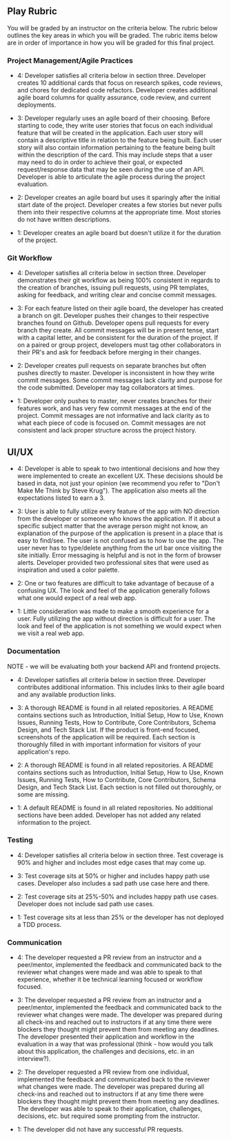 ## Play Rubric

You will be graded by an instructor on the criteria below. The rubric below outlines the key areas in which you will be graded. The rubric items below are in order of importance in how you will be graded for this final project.

### Project Management/Agile Practices

- 4: Developer satisfies all criteria below in section three. Developer creates 10 additional cards that focus on research spikes, code reviews, and chores for dedicated code refactors. Developer creates additional agile board columns for quality assurance, code review, and current deployments.

- 3: Developer regularly uses an agile board of their choosing. Before starting to code, they write user stories that focus on each individual feature that will be created in the application. Each user story will contain a descriptive title in relation to the feature being built. Each user story will also contain information pertaining to the feature being built within the description of the card. This may include steps that a user may need to do in order to achieve their goal, or expected request/response data that may be seen during the use of an API. Developer is able to articulate the agile process during the project evaluation.

- 2: Developer creates an agile board but uses it sparingly after the initial start date of the project. Developer creates a few stories but never pulls them into their respective columns at the appropriate time. Most stories do not have written descriptions.

- 1: Developer creates an agile board but doesn't utilize it for the duration of the project.

### Git Workflow

- 4: Developer satisfies all criteria below in section three. Developer demonstrates their git workflow as being 100% consistent in regards to the creation of branches, issuing pull requests, using PR templates, asking for feedback, and writing clear and concise commit messages.  

- 3: For each feature listed on their agile board, the developer has created a branch on git. Developer pushes their changes to their respective branches found on Github. Developer opens pull requests for every branch they create. All commit messages will be in present tense, start with a capital letter, and be consistent for the duration of the project. If on a paired or group project, developers must tag other collaborators in their PR's and ask for feedback before merging in their changes.

- 2: Developer creates pull requests on separate branches but often pushes directly to master. Developer is inconsistent in how they write commit messages. Some commit messages lack clarity and purpose for the code submitted. Developer may tag collaborators at times.

- 1: Developer only pushes to master, never creates branches for their features work, and has very few commit messages at the end of the project. Commit messages are not informative and lack clarity as to what each piece of code is focused on. Commit messages are not consistent and lack proper structure across the project history.

## UI/UX

- 4: Developer is able to speak to two intentional decisions and how they were implemented to create an excellent UX. These decisions should be based in data, not just your opinion (we recommend you refer to "Don't Make Me Think by Steve Krug"). The application also meets all the expectations listed to earn a 3.

- 3: User is able to fully utilize every feature of the app with NO direction from the developer or someone who knows the application. If it about a specific subject matter that the average person might not know, an explanation of the purpose of the application is present in a place that is easy to find/see. The user is not confused as to how to use the app. The user never has to type/delete anything from the url bar once visiting the site initially. Error messaging is helpful and is not in the form of browser alerts. Developer provided two professional sites that were used as inspiration and used a color palette.

- 2: One or two features are difficult to take advantage of because of a confusing UX. The look and feel of the application generally follows what one would expect of a real web app.

- 1: Little consideration was made to make a smooth experience for a user. Fully utilizing the app without direction is difficult for a user. The look and feel of the application is not something we would expect when we visit a real web app.

### Documentation

NOTE - we will be evaluating both your backend API and frontend projects.

- 4: Developer satisfies all criteria below in section three. Developer contributes additional information. This includes links to their agile board and any available production links.

- 3: A thorough README is found in all related repositories. A README contains sections such as Introduction, Initial Setup, How to Use, Known Issues, Running Tests, How to Contribute, Core Contributors, Schema Design, and Tech Stack List. If the product is front-end focused, screenshots of the application will be required. Each section is thoroughly filled in with important information for visitors of your application's repo.

- 2: A thorough README is found in all related repositories. A README contains sections such as Introduction, Initial Setup, How to Use, Known Issues, Running Tests, How to Contribute, Core Contributors, Schema Design, and Tech Stack List. Each section is not filled out thoroughly, or some are missing.

- 1: A default README is found in all related repositories. No additional sections have been added. Developer has not added any related information to the project.

### Testing

- 4: Developer satisfies all criteria below in section three. Test coverage is 90% and higher and includes most edge cases that may come up.

- 3: Test coverage sits at 50% or higher and includes happy path use cases. Developer also includes a sad path use case here and there.

- 2: Test coverage sits at 25%-50% and includes happy path use cases. Developer does not include sad path use cases.

- 1: Test coverage sits at less than 25% or the developer has not deployed a TDD process.

### Communication

- 4: The developer requested a PR review from an instructor and a peer/mentor, implemented the feedback and communicated back to the reviewer what changes were made and was able to speak to that experience, whether it be technical learning focused or workflow focused.

- 3: The developer requested a PR review from an instructor and a peer/mentor, implemented the feedback and communicated back to the reviewer what changes were made. The developer was prepared during all check-ins and reached out to instructors if at any time there were blockers they thought might prevent them from meeting any deadlines. The developer presented their application and workflow in the evaluation in a way that was professional (think - how would you talk about this application, the challenges and decisions, etc. in an interview?).

- 2: The developer requested a PR review from one individual, implemented the feedback and communicated back to the reviewer what changes were made. The developer was prepared during all check-ins and reached out to instructors if at any time there were blockers they thought might prevent them from meeting any deadlines. The developer was able to speak to their application, challenges, decisions, etc. but required some prompting from the instructor.

- 1: The developer did not have any successful PR requests.
